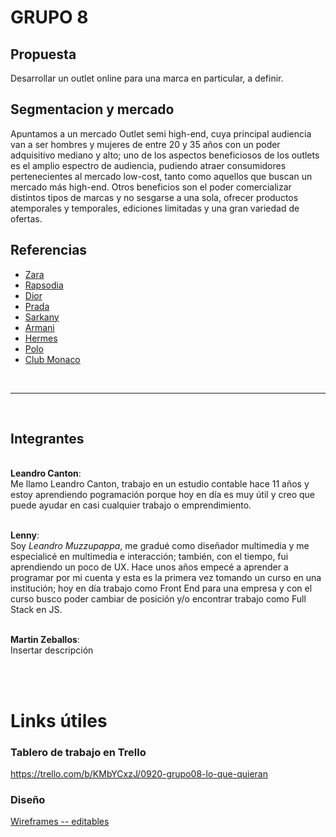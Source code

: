 # GRUPO 8

## **Propuesta**
Desarrollar un outlet online para una marca en particular, a definir.

## **Segmentacion y mercado**
Apuntamos a un mercado Outlet semi high-end, cuya principal audiencia van a ser hombres y mujeres de entre 20 y 35 años con un poder adquisitivo mediano y alto; uno de los aspectos beneficiosos de los outlets es el amplio espectro de audiencia, pudiendo atraer consumidores pertenecientes al mercado low-cost, tanto como aquellos que buscan un mercado más high-end. Otros beneficios son el poder comercializar distintos tipos de marcas y no sesgarse a una sola, ofrecer productos atemporales y temporales, ediciones limitadas y una gran variedad de ofertas.

## Referencias

* [Zara](https://www.zara.com/ar/es/shop/cart-v2)
* [Rapsodia](https://www.rapsodia.com.ar/checkout/cart)
* [Dior](https://www.dior.com/en_us/products/beauty-Y0785220-sauvage-eau-de-parfum)
* [Prada](https://www.prada.com/us/en/checkout-login-alt.html)
* [Sarkany]()
* [Armani](https://www.armani.com/us/OnePageCheckout/Cart)
* [Hermes](https://www.hermes.com/us/en/cart/)
* [Polo](https://www.ralphlauren.com/)
* [Club Monaco](https://www.clubmonaco.com/en/women-shops-new-arrivals)


<br><hr><br>

## **Integrantes**

<br> **Leandro Canton**: <br>
Me llamo Leandro Canton, trabajo en un estudio contable hace 11 años y estoy aprendiendo pogramación porque hoy en día es muy útil y creo que puede ayudar en casi cualquier trabajo o emprendimiento.

<br> **Lenny**: <br>
Soy *Leandro Muzzupappa*, me gradué como diseñador multimedia y me especialicé en multimedia e interacción; también, con el tiempo, fui aprendiendo un poco de UX. Hace unos años empecé a aprender a programar por mi cuenta y esta es la primera vez tomando un curso en una institución; hoy en día trabajo como Front End para una empresa y con el curso busco poder cambiar de posición y/o encontrar trabajo como Full Stack en JS.

<br> **Martin Zeballos**: <br>
Insertar descripción

<br><br>

# Links útiles

### **Tablero de trabajo en Trello**
https://trello.com/b/KMbYCxzJ/0920-grupo08-lo-que-quieran

### **Diseño**
[Wireframes -- editables](https://xd.adobe.com/view/cdc44122-a87f-4b28-72a3-cb3c9dacecd3-bbf5/screen/93e4c968-19e3-421a-9769-db74776a588f/specs/)
